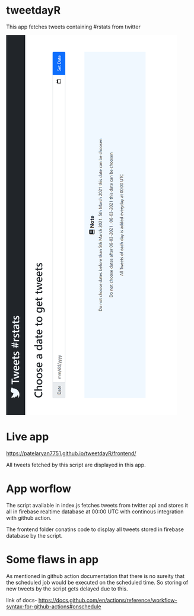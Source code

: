 # tweetdayR
This app fetches tweets containing #rstats from twitter

![image](demo.png)

# Live app
https://patelaryan7751.github.io/tweetdayR/frontend/

All tweets fetched by this script are displayed in this app.

# App worflow
The script available in index.js fetches tweets from twitter api and stores it all in firebase realtime database at 00:00 UTC with continous integration with github action.

The frontend folder conatins code to display all tweets stored in firebase database by the script.

# Some flaws in app
As mentioned in github action documentation that there is no sureity that the scheduled job would be executed on the scheduled time. So storing of new tweets by the script gets delayed due to this.

link of docs- https://docs.github.com/en/actions/reference/workflow-syntax-for-github-actions#onschedule

